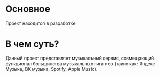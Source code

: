 # Основное

Проект находится в разработке

# В чем суть?

Данный проект представляет музыкальный сервис, совмещающий функционал большинства музыкальных гигантов (таких как: Яндекс Музыка, ВК музыка, Spotify, Apple Music).
